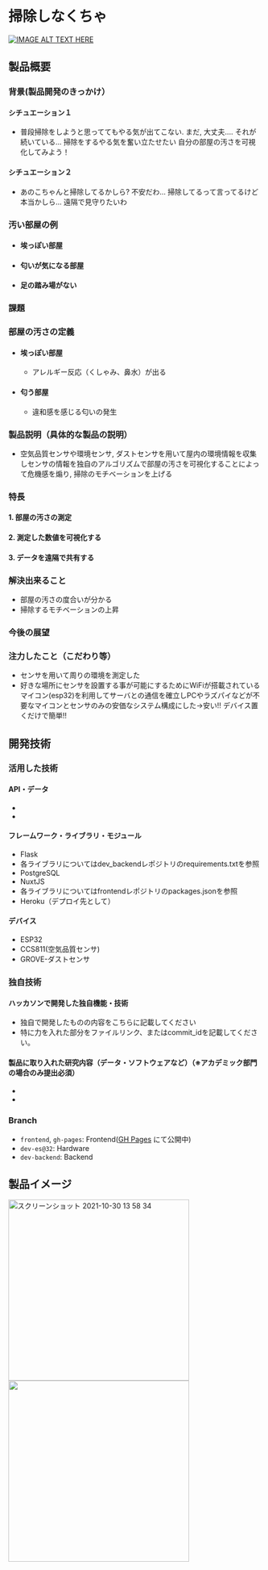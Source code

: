 # 掃除しなくちゃ

[![IMAGE ALT TEXT HERE](https://jphacks.com/wp-content/uploads/2021/07/JPHACKS2021_ogp.jpg)](https://www.youtube.com/watch?v=LUPQFB4QyVo)

## 製品概要
### 背景(製品開発のきっかけ）
#### シチュエーション１
  * 普段掃除をしようと思っててもやる気が出てこない. まだ, 大丈夫....
  それが続いている... 掃除をするやる気を奮い立たせたい
  自分の部屋の汚さを可視化してみよう！
#### シチュエーション２
* あのこちゃんと掃除してるかしら?
不安だわ... 掃除してるって言ってるけど本当かしら...
遠隔で見守りたいわ
### 汚い部屋の例
* #### 埃っぽい部屋
* #### 匂いが気になる部屋
* #### 足の踏み場がない
### 課題
### 部屋の汚さの定義
* #### 埃っぽい部屋  
   * アレルギー反応（くしゃみ、鼻水）が出る  
* #### 匂う部屋  
   * 違和感を感じる匂いの発生  
### 製品説明（具体的な製品の説明）
 * 空気品質センサや環境センサ, ダストセンサを用いて屋内の環境情報を収集しセンサの情報を独自のアルゴリズムで部屋の汚さを可視化することによって危機感を煽り, 掃除のモチベーションを上げる
### 特長

#### 1. 部屋の汚さの測定

#### 2. 測定した数値を可視化する

#### 3. データを遠隔で共有する

### 解決出来ること
   * 部屋の汚さの度合いが分かる　　
   * 掃除するモチベーションの上昇
### 今後の展望
### 注力したこと（こだわり等）
* センサを用いて周りの環境を測定した
* 好きな場所にセンサを設置する事が可能にするためにWiFiが搭載されているマイコン(esp32)を利用してサーバとの通信を確立しPCやラズパイなどが不要なマイコンとセンサのみの安価なシステム構成にした→安い!! デバイス置くだけで簡単!!

## 開発技術
### 活用した技術
#### API・データ
* 
* 

#### フレームワーク・ライブラリ・モジュール
* Flask
 * 各ライブラリについてはdev_backendレポジトリのrequirements.txtを参照
* PostgreSQL
* NuxtJS
 * 各ライブラリについてはfrontendレポジトリのpackages.jsonを参照
* Heroku（デプロイ先として）

#### デバイス
* ESP32
* CCS811(空気品質センサ)
* GROVE-ダストセンサ

### 独自技術
#### ハッカソンで開発した独自機能・技術
* 独自で開発したものの内容をこちらに記載してください
* 特に力を入れた部分をファイルリンク、またはcommit_idを記載してください。

#### 製品に取り入れた研究内容（データ・ソフトウェアなど）（※アカデミック部門の場合のみ提出必須）
* 
* 


### Branch
* `frontend`, `gh-pages`: Frontend([GH Pages](https://jphacks.github.io/F_2104) にて公開中)
* `dev-es@32`: Hardware
* `dev-backend`: Backend

## 製品イメージ
<img width="359" alt="スクリーンショット 2021-10-30 13 58 34" src="https://user-images.githubusercontent.com/49401718/139520801-cd8f224a-2dd1-4780-9ba6-eb8f08d4da01.png">
<img width="359" src="https://imgur.com/a/Kpvx9N3.png">
